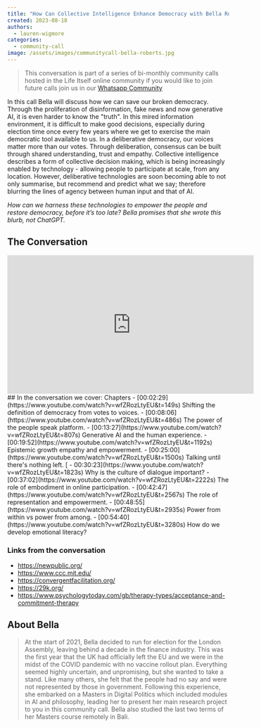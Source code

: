 ```yaml
---
title: "How Can Collective Intelligence Enhance Democracy with Bella Roberts"
created: 2023-08-18
authors: 
  - lauren-wigmore
categories: 
  - community-call
image: /assets/images/communitycall-bella-roberts.jpg
---
```

> This conversation is part of a series of bi-monthly community calls hosted in the Life Itself online community if you would like to join future calls join us in our [Whatsapp Community](https://chat.whatsapp.com/JNJCTZugNQn1fq89xbHtfA)


In this call Bella will discuss how we can save our broken democracy. Through the proliferation of disinformation, fake news and now generative AI, it is even harder to know the "truth". In this mired information environment, it is difficult to make good decisions, especially during election time once every few years where we get to exercise the main democratic tool available to us. In a deliberative democracy, our voices matter more than our votes. Through deliberation, consensus can be built through shared understanding, trust and empathy. Collective intelligence describes a form of collective decision making, which is being increasingly enabled by technology - allowing people to participate at scale, from any location. However, deliberative technologies are soon becoming able to not only summarise, but recommend and predict what we say; therefore blurring the lines of agency between human input and that of AI.

_How can we harness these technologies to empower the people and restore democracy, before it’s too late? Bella promises that she wrote this blurb, not ChatGPT._

## The Conversation

<iframe width="560" height="315" src="https://www.youtube.com/embed/wfZRozLtyEU?si=EPbtvSNym3VPR7pl" title="YouTube video player" frameborder="0" allow="accelerometer; autoplay; clipboard-write; encrypted-media; gyroscope; picture-in-picture; web-share" allowfullscreen></iframe>
## In the conversation we cover:
Chapters
- [00:02:29](https://www.youtube.com/watch?v=wfZRozLtyEU&t=149s) Shifting the definition of democracy from votes to voices. 
- [00:08:06](https://www.youtube.com/watch?v=wfZRozLtyEU&t=486s) The power of the people speak platform. 
- [00:13:27](https://www.youtube.com/watch?v=wfZRozLtyEU&t=807s) Generative AI and the human experience. 
- [00:19:52](https://www.youtube.com/watch?v=wfZRozLtyEU&t=1192s) Epistemic growth empathy and empowerment. 
- [00:25:00](https://www.youtube.com/watch?v=wfZRozLtyEU&t=1500s) Talking until there's nothing left. [
- 00:30:23](https://www.youtube.com/watch?v=wfZRozLtyEU&t=1823s) Why is the culture of dialogue important? 
- [00:37:02](https://www.youtube.com/watch?v=wfZRozLtyEU&t=2222s) The role of embodiment in online participation. 
- [00:42:47](https://www.youtube.com/watch?v=wfZRozLtyEU&t=2567s) The role of representation and empowerment.
- [00:48:55](https://www.youtube.com/watch?v=wfZRozLtyEU&t=2935s) Power from within vs power from among. 
- [00:54:40](https://www.youtube.com/watch?v=wfZRozLtyEU&t=3280s) How do we develop emotional literacy?

### Links from the conversation
- https://newpublic.org/
- https://www.ccc.mit.edu/
- https://convergentfacilitation.org/
- https://29k.org/
- https://www.psychologytoday.com/gb/therapy-types/acceptance-and-commitment-therapy
## About Bella
>At the start of 2021, Bella decided to run for election for the London Assembly, leaving behind a decade in the finance industry. This was the first year that the UK had officially left the EU and we were in the midst of the COVID pandemic with no vaccine rollout plan. Everything seemed highly uncertain, and unpromising, but she wanted to take a stand. Like many others, she felt that the people had no say and were not represented by those in government. Following this experience, she embarked on a Masters in Digital Politics which included modules in AI and philosophy, leading her to present her main research project to you in this community call. Bella also studied the last two terms of her Masters course remotely in Bali.

